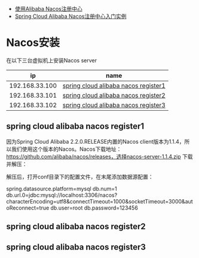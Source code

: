 * [使用Alibaba Nacos注册中心](https://www.kancloud.cn/mrbird/spring-cloud/1271133)
* [Spring Cloud Alibaba Nacos注册中心入门实例](https://mrbird.cc/Spring-Cloud-Alibaba-Nacos%E6%B3%A8%E5%86%8C%E4%B8%AD%E5%BF%83.html)

# Nacos安装

在以下三台虚拟机上安装Nacos server

ip | name |
---|---|
192.168.33.100|	 [spring cloud alibaba nacos register1](#spring-cloud-alibaba-nacos-register1)	|
192.168.33.101|	 [spring cloud alibaba nacos register2](#spring-cloud-alibaba-nacos-register2)  |
192.168.33.102| [spring cloud alibaba nacos register3](#spring-cloud-alibaba-nacos-register3)  |


## spring cloud alibaba nacos register1


因为Spring Cloud Alibaba 2.2.0.RELEASE内置的Nacos client版本为1.1.4，所以我们使用这个版本的Nacos。Nacos下载地址：https://github.com/alibaba/nacos/releases，选择nacos-server-1.1.4.zip 下载并解压：

解压后，打开conf目录下的配置文件，在末尾添加数据源配置：

spring.datasource.platform=mysql
db.num=1
db.url.0=jdbc:mysql://localhost:3306/nacos?characterEncoding=utf8&connectTimeout=1000&socketTimeout=3000&autoReconnect=true
db.user=root
db.password=123456


## spring cloud alibaba nacos register2

## spring cloud alibaba nacos register3

